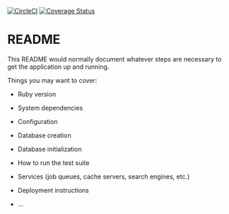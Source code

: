 [![CircleCI](https://circleci.com/gh/domiebett/ridesharing_app.svg?style=svg)](https://circleci.com/gh/domiebett/ridesharing_app)
[![Coverage Status](https://coveralls.io/repos/github/domiebett/ridesharing_app/badge.svg?branch=develop)](https://coveralls.io/github/domiebett/ridesharing_app?branch=develop)


# README

This README would normally document whatever steps are necessary to get the
application up and running.

Things you may want to cover:

* Ruby version

* System dependencies

* Configuration

* Database creation

* Database initialization

* How to run the test suite

* Services (job queues, cache servers, search engines, etc.)

* Deployment instructions

* ...
